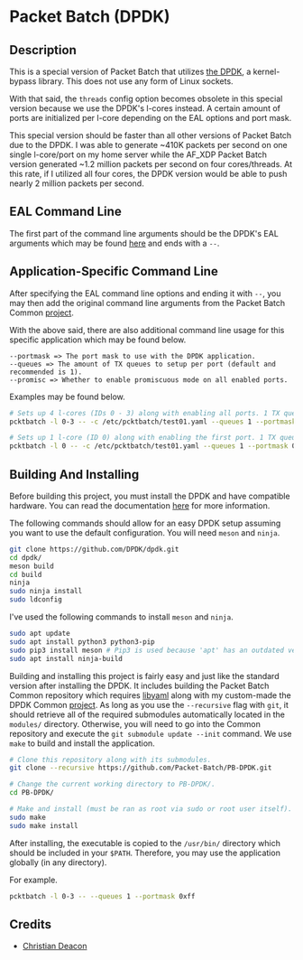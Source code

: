 # Packet Batch (DPDK)
## Description
This is a special version of Packet Batch that utilizes [the DPDK](https://dpdk.org), a kernel-bypass library. This does not use any form of Linux sockets.

With that said, the `threads` config option becomes obsolete in this special version because we use the DPDK's l-cores instead. A certain amount of ports are initialized per l-core depending on the EAL options and port mask.

This special version should be faster than all other versions of Packet Batch due to the DPDK. I was able to generate ~410K packets per second on one single l-core/port on my home server while the AF_XDP Packet Batch version generated ~1.2 million packets per second on four cores/threads. At this rate, if I utilized all four cores, the DPDK version would be able to push nearly 2 million packets per second.

## EAL Command Line
The first part of the command line arguments should be the DPDK's EAL arguments which may be found [here](https://doc.dpdk.org/guides/linux_gsg/linux_eal_parameters.html) and ends with a `--`.

## Application-Specific Command Line
After specifying the EAL command line options and ending it with `--`, you may then add the original command line arguments from the Packet Batch Common [project](https://github.com/Packet-Batch/PB-Common).

With the above said, there are also additional command line usage for this specific application which may be found below.

```
--portmask => The port mask to use with the DPDK application.
--queues => The amount of TX queues to setup per port (default and recommended is 1).
--promisc => Whether to enable promiscuous mode on all enabled ports.
```

Examples may be found below.

```bash
# Sets up 4 l-cores (IDs 0 - 3) along with enabling all ports. 1 TX queue per port is initialized.
pcktbatch -l 0-3 -- -c /etc/pcktbatch/test01.yaml --queues 1 --portmask 0xff

# Sets up 1 l-core (ID 0) along with enabling the first port. 1 TX queue is initialized.
pcktbatch -l 0 -- -c /etc/pcktbatch/test01.yaml --queues 1 --portmask 0x01
```

## Building And Installing
Before building this project, you must install the DPDK and have compatible hardware. You can read the documentation [here](https://doc.dpdk.org/guides/linux_gsg/build_dpdk.html) for more information.

The following commands should allow for an easy DPDK setup assuming you want to use the default configuration. You will need `meson` and `ninja`.

```bash
git clone https://github.com/DPDK/dpdk.git
cd dpdk/
meson build
cd build
ninja
sudo ninja install
sudo ldconfig
```

I've used the following commands to install `meson` and `ninja`.

```bash
sudo apt update
sudo apt install python3 python3-pip
sudo pip3 install meson # Pip3 is used because 'apt' has an outdated version of Meson usually.
sudo apt install ninja-build
```

Building and installing this project is fairly easy and just like the standard version after installing the DPDK. It includes building the Packet Batch Common repository which requires [libyaml](https://github.com/yaml/libyaml) along with my custom-made the DPDK Common [project](https://github.com/gamemann/The-DPDK-Common). As long as you use the `--recursive` flag with `git`, it should retrieve all of the required submodules automatically located in the `modules/` directory. Otherwise, you will need to go into the Common repository and execute the `git submodule update --init` command. We use `make` to build and install the application.

```bash
# Clone this repository along with its submodules.
git clone --recursive https://github.com/Packet-Batch/PB-DPDK.git

# Change the current working directory to PB-DPDK/.
cd PB-DPDK/

# Make and install (must be ran as root via sudo or root user itself).
sudo make
sudo make install
```

After installing, the executable is copied to the `/usr/bin/` directory which should be included in your `$PATH`. Therefore, you may use the application globally (in any directory).

For example.

```bash
pcktbatch -l 0-3 -- --queues 1 --portmask 0xff
```

## Credits
* [Christian Deacon](https://github.com/gamemann)